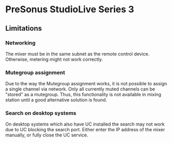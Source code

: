 # PreSonus StudioLive Series 3

## Limitations

### Networking

The mixer must be in the same subnet as the remote control device. Otherwise, metering might not work correctly.

### Mutegroup assignment

Due to the way the Mutegroup assignment works, it is not possible to assign a single channel via network.
Only all currently muted channels can be "stored" as a mutegroup. Thus, this functionality is not available
in mixing station until a good alternative solution is found.

### Search on desktop systems

On desktop systems which also have UC installed the search may not work due to UC blocking the search port.
Either enter the IP address of the mixer manually, or fully close the UC service.